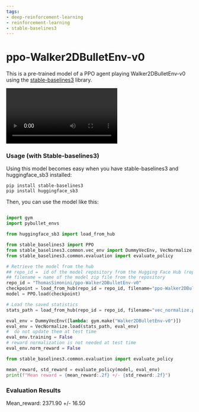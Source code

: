 ```yaml
---
tags:
- deep-reinforcement-learning
- reinforcement-learning
- stable-baselines3
---
```

# ppo-Walker2DBulletEnv-v0

This is a pre-trained model of a PPO agent playing Walker2DBulletEnv-v0 using the [stable-baselines3](https://github.com/DLR-RM/stable-baselines3) library.

<video src="https://huggingface.co/ThomasSimonini/ppo-Walker2DBulletEnv-v0/resolve/main/output.mp4" controls autoplay loop></video>

### Usage (with Stable-baselines3)
Using this model becomes easy when you have stable-baselines3 and huggingface_sb3 installed:
```
pip install stable-baselines3
pip install huggingface_sb3
```

Then, you can use the model like this:

```python

import gym
import pybullet_envs

from huggingface_sb3 import load_from_hub

from stable_baselines3 import PPO
from stable_baselines3.common.vec_env import DummyVecEnv, VecNormalize
from stable_baselines3.common.evaluation import evaluate_policy

# Retrieve the model from the hub
## repo_id =  id of the model repository from the Hugging Face Hub (repo_id = {organization}/{repo_name})
## filename = name of the model zip file from the repository
repo_id = "ThomasSimonini/ppo-Walker2DBulletEnv-v0"
checkpoint = load_from_hub(repo_id = repo_id, filename="ppo-Walker2DBulletEnv-v0.zip")
model = PPO.load(checkpoint)

# Load the saved statistics
stats_path = load_from_hub(repo_id = repo_id, filename="vec_normalize.pkl")

eval_env = DummyVecEnv([lambda: gym.make("Walker2DBulletEnv-v0")])
eval_env = VecNormalize.load(stats_path, eval_env)
#  do not update them at test time
eval_env.training = False
# reward normalization is not needed at test time
eval_env.norm_reward = False

from stable_baselines3.common.evaluation import evaluate_policy

mean_reward, std_reward = evaluate_policy(model, eval_env)
print(f"Mean reward = {mean_reward:.2f} +/- {std_reward:.2f}")

```

### Evaluation Results
Mean_reward: 2371.90 +/- 16.50
